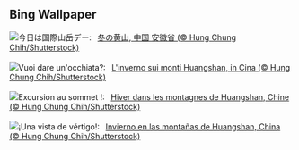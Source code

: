 ## Bing Wallpaper
![](https://www.bing.com/th?id=OHR.MountainDayChina_JA-JP0160517596_UHD.jpg&w=1000)今日は国際山岳デー:&nbsp;&ensp;[冬の黄山, 中国 安徽省 (© Hung Chung Chih/Shutterstock)](https://www.bing.com/th?id=OHR.MountainDayChina_JA-JP0160517596_UHD.jpg)
<br><br/>
![](https://www.bing.com/th?id=OHR.MountainDayChina_IT-IT9771013774_UHD.jpg&w=1000)Vuoi dare un'occhiata?:&nbsp;&ensp;[L'inverno sui monti Huangshan, in Cina (© Hung Chung Chih/Shutterstock)](https://www.bing.com/th?id=OHR.MountainDayChina_IT-IT9771013774_UHD.jpg)
<br><br/>
![](https://www.bing.com/th?id=OHR.MountainDayChina_FR-FR7601164917_UHD.jpg&w=1000)Excursion au sommet !:&nbsp;&ensp;[Hiver dans les montagnes de Huangshan, Chine (© Hung Chung Chih/Shutterstock)](https://www.bing.com/th?id=OHR.MountainDayChina_FR-FR7601164917_UHD.jpg)
<br><br/>
![](https://www.bing.com/th?id=OHR.MountainDayChina_ES-ES0104105727_UHD.jpg&w=1000)¡Una vista de vértigo!:&nbsp;&ensp;[Invierno en las montañas de Huangshan, China (© Hung Chung Chih/Shutterstock)](https://www.bing.com/th?id=OHR.MountainDayChina_ES-ES0104105727_UHD.jpg)
<br><br/>
